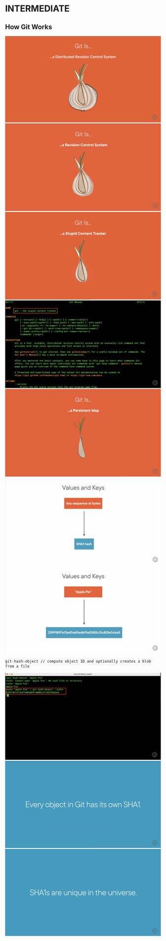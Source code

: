 # **INTERMEDIATE**

## **How Git Works**

![1](imgs/1.png)
![2](imgs/2.png)
![3](imgs/3.png)
![4](imgs/4.png)
![5](imgs/5.png)
![6](imgs/6.png)
![7](imgs/7.png)

```
git-hash-object // compute object ID and optionally creates a blob from a file
```

![8](imgs/8.png)
![9](imgs/9.png)
![10](imgs/10.png)
